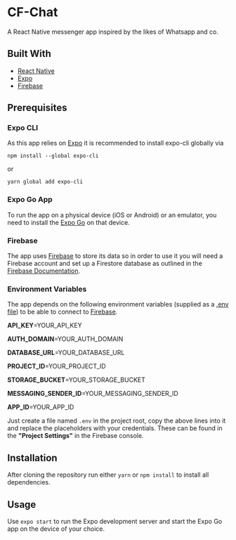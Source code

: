 # CF-Chat

A React Native messenger app inspired by the likes of Whatsapp and co.

## Built With
- [React Native](https://reactnative.dev/)
- [Expo](https://expo.dev/)
- [Firebase](https://firebase.google.com/)

## Prerequisites
### Expo CLI
As this app relies on [Expo](https://expo.dev/) it is recommended to install
expo-cli globally via

``npm install --global expo-cli``

or

``yarn global add expo-cli``

### Expo Go App
To run the app on a physical device (iOS or Android) or an emulator, you need to install the [Expo Go](https://expo.dev/client) on that device.

### Firebase
The app uses [Firebase](https://firebase.google.com/) to store its data so in order to use it you will need a Firebase account and set up a Firestore database as outlined in the [Firebase Documentation](https://firebase.google.com/docs).

### Environment Variables
The app depends on the following environment variables (supplied as a [.env file](https://www.npmjs.com/package/react-native-dotenv)) to be able to connect to [Firebase](https://firebase.google.com/).

  **API_KEY**=YOUR_API_KEY

  **AUTH_DOMAIN**=YOUR_AUTH_DOMAIN

  **DATABASE_URL**=YOUR_DATABASE_URL

  **PROJECT_ID**=YOUR_PROJECT_ID

  **STORAGE_BUCKET**=YOUR_STORAGE_BUCKET

  **MESSAGING_SENDER_ID**=YOUR_MESSAGING_SENDER_ID

  **APP_ID**=YOUR_APP_ID

Just create a file named ``.env`` in the project root, copy the above lines into it and replace the placeholders with your credentials. These can be found in the **"Project Settings"** in the Firebase console.

## Installation
After cloning the repository run either
``yarn`` or ``npm install`` to install all dependencies.

## Usage
Use ``expo start`` to run the Expo development server and start the Expo Go app on the device of your choice.